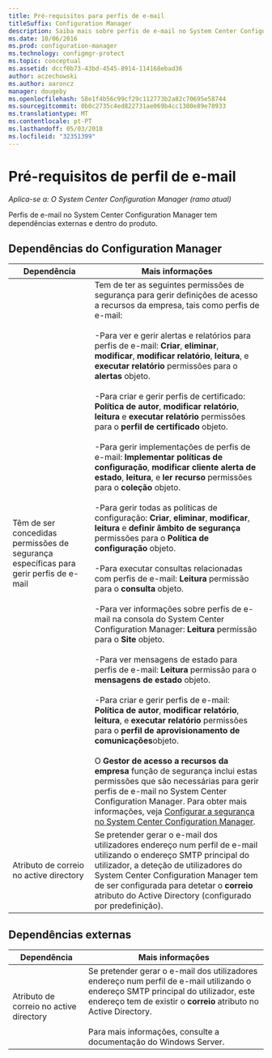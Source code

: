 ```yaml
---
title: Pré-requisitos para perfis de e-mail
titleSuffix: Configuration Manager
description: Saiba mais sobre perfis de e-mail no System Center Configuration Manager e as respetivas dependências externamente e dentro do produto.
ms.date: 10/06/2016
ms.prod: configuration-manager
ms.technology: configmgr-protect
ms.topic: conceptual
ms.assetid: dccf0b73-43bd-4545-8914-114168ebad36
author: aczechowski
ms.author: aaroncz
manager: dougeby
ms.openlocfilehash: 58e1f4b56c99cf29c112773b2a82c70695e58744
ms.sourcegitcommit: 0b0c2735c4ed822731ae069b4cc1380e89e78933
ms.translationtype: MT
ms.contentlocale: pt-PT
ms.lasthandoff: 05/03/2018
ms.locfileid: "32351399"
---
```

# <a name="email-profile-prerequisites"></a>Pré-requisitos de perfil de e-mail

*Aplica-se a: O System Center Configuration Manager (ramo atual)*

Perfis de e-mail no System Center Configuration Manager tem dependências externas e dentro do produto.  

## <a name="configuration-manager-dependencies"></a>Dependências do Configuration Manager  

|Dependência|Mais informações|  
|----------------|----------------------|  
|Têm de ser concedidas permissões de segurança específicas para gerir perfis de e-mail|Tem de ter as seguintes permissões de segurança para gerir definições de acesso a recursos da empresa, tais como perfis de e-mail:<br /><br /> -Para ver e gerir alertas e relatórios para perfis de e-mail: **Criar**, **eliminar**, **modificar**, **modificar relatório**, **leitura**, e **executar relatório** permissões para o **alertas** objeto.<br /><br /> -Para criar e gerir perfis de certificado: **Política de autor**, **modificar relatório**, **leitura** e **executar relatório** permissões para o **perfil de certificado** objeto.<br /><br /> -Para gerir implementações de perfis de e-mail: **Implementar políticas de configuração**, **modificar cliente alerta de estado**, **leitura**, e **ler recurso** permissões para o **coleção** objeto.<br /><br /> -Para gerir todas as políticas de configuração: **Criar**, **eliminar**, **modificar**, **leitura** e **definir âmbito de segurança** permissões para o  **Política de configuração** objeto.<br /><br /> -Para executar consultas relacionadas com perfis de e-mail: **Leitura** permissão para o **consulta** objeto.<br /><br /> -Para ver informações sobre perfis de e-mail na consola do System Center Configuration Manager: **Leitura** permissão para o **Site** objeto.<br /><br /> -Para ver mensagens de estado para perfis de e-mail: **Leitura** permissão para o **mensagens de estado** objeto.<br /><br /> -Para criar e gerir perfis de e-mail: **Política de autor**, **modificar relatório**, **leitura**, e **executar relatório** permissões para o **perfil de aprovisionamento de comunicações**objeto.<br /><br /> O **Gestor de acesso a recursos da empresa** função de segurança inclui estas permissões que são necessárias para gerir perfis de e-mail no System Center Configuration Manager. Para obter mais informações, veja [Configurar a segurança no System Center Configuration Manager](../../core/plan-design/security/configure-security.md).|  
|Atributo de correio no active directory|Se pretender gerar o e-mail dos utilizadores endereço num perfil de e-mail utilizando o endereço SMTP principal do utilizador, a deteção de utilizadores do System Center Configuration Manager tem de ser configurada para detetar o **correio** atributo do Active Directory (configurado por predefinição).|  

## <a name="external-dependencies"></a>Dependências externas  

|Dependência|Mais informações|  
|----------------|----------------------|  
|Atributo de correio no active directory|Se pretender gerar o e-mail dos utilizadores endereço num perfil de e-mail utilizando o endereço SMTP principal do utilizador, este endereço tem de existir o **correio** atributo no Active Directory.<br /><br /> Para mais informações, consulte a documentação do Windows Server.|
